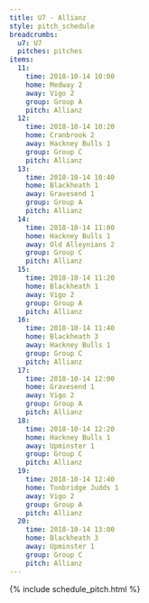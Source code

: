```yaml
---
title: U7 - Allianz
style: pitch_schedule
breadcrumbs:
  u7: U7
  pitches: pitches
items:
  11:
    time: 2018-10-14 10:00
    home: Medway 2
    away: Vigo 2
    group: Group A
    pitch: Allianz
  12:
    time: 2018-10-14 10:20
    home: Cranbrook 2
    away: Hackney Bulls 1
    group: Group C
    pitch: Allianz
  13:
    time: 2018-10-14 10:40
    home: Blackheath 1
    away: Gravesend 1
    group: Group A
    pitch: Allianz
  14:
    time: 2018-10-14 11:00
    home: Hackney Bulls 1
    away: Old Alleynians 2
    group: Group C
    pitch: Allianz
  15:
    time: 2018-10-14 11:20
    home: Blackheath 1
    away: Vigo 2
    group: Group A
    pitch: Allianz
  16:
    time: 2018-10-14 11:40
    home: Blackheath 3
    away: Hackney Bulls 1
    group: Group C
    pitch: Allianz
  17:
    time: 2018-10-14 12:00
    home: Gravesend 1
    away: Vigo 2
    group: Group A
    pitch: Allianz
  18:
    time: 2018-10-14 12:20
    home: Hackney Bulls 1
    away: Upminster 1
    group: Group C
    pitch: Allianz
  19:
    time: 2018-10-14 12:40
    home: Tonbridge Judds 1
    away: Vigo 2
    group: Group A
    pitch: Allianz
  20:
    time: 2018-10-14 13:00
    home: Blackheath 3
    away: Upminster 1
    group: Group C
    pitch: Allianz
---
```


{% include schedule_pitch.html %}
